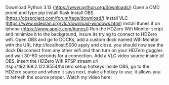 Download Python 3.13 (https://www.python.org/downloads/)
Open a CMD promt and type pip install flask
Install OBS (https://obsproject.com/forum/tags/download/)
Install VLC (https://www.videolan.org/vlc/download-windows.html)
Install Itunes if on Iphone (https://www.apple.com/itunes/)
Run the HDZero Wifi Monitor script and minimize it to the background, insure its trying to connect to HDZero wifi.
Open OBS and go to DOCKs, add a custom dock named Wifi Monitor with the URL http://localhost:5000 apply and close. you should now see the dock
Disconnect from any other wifi and than turn on your HDZero goggles and wait 30-60 seconds for a connection.
Add a VLC video source inside of OBS, insert the HDZero Wifi RTSP stream url rtsp://192.168.2.122:8554/hdzero
setup hotkeys inside OBS, go to the HDZero source and where it says next, make a hotkey to use. it allows you to refresh the source proper.
Watch my video here: 
